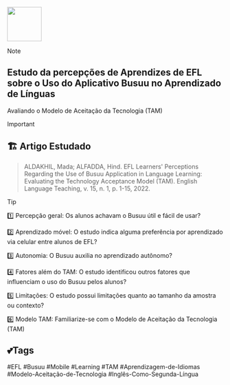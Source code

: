 <img src="https://github.com/DeiseFreire/Alunos_EFL_e_aplicativo_Busuu_avaliacao_TAM/assets/51007898/71548203-4173-4707-b980-ed8c10bf2540" 
min-width="80px" 
max-width="80px" 
width="80px" 
align="center"> 

> [!NOTE]
> ## **Estudo da percepções de Aprendizes de EFL sobre o Uso do Aplicativo Busuu no Aprendizado de Línguas**
> Avaliando o Modelo de Aceitação da Tecnologia (TAM) 

> [!IMPORTANT]
> ## 🏗️ Artigo Estudado

> 
> ALDAKHIL, Mada; ALFADDA, Hind. EFL Learners' Perceptions Regarding the 
> Use of Busuu Application in Language Learning: Evaluating the Technology
> Acceptance Model (TAM). English Language Teaching, v. 15, n. 1, p. 1-15, 2022.

> [!TIP]
> :one: Percepção geral: Os alunos achavam o Busuu útil e fácil de usar?
> 
> :two: Aprendizado móvel: O estudo indica alguma preferência por aprendizado via celular entre alunos de EFL?
> 
> :three: Autonomia: O Busuu auxilia no aprendizado autônomo?
> 
> :four: Fatores além do TAM: O estudo identificou outros fatores que influenciam o uso do Busuu pelos alunos?
> 
> :five: Limitações: O estudo possui limitações quanto ao tamanho da amostra ou contexto?
> 
> :six: Modelo TAM: Familiarize-se com o Modelo de Aceitação da Tecnologia (TAM) 

## 💕Tags

#EFL #Busuu #Mobile #Learning #TAM #Aprendizagem-de-Idiomas #Modelo-Aceitação-de-Tecnologia #Inglês-Como-Segunda-Língua 
